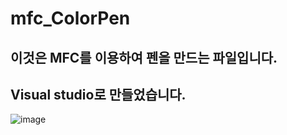 # mfc_ColorPen

## 이것은 MFC를 이용하여 펜을 만드는 파일입니다.

## Visual studio로 만들었습니다.

![image](https://user-images.githubusercontent.com/54826097/65814206-c5141c00-e219-11e9-8e6a-3eb7bdaeff87.png)
